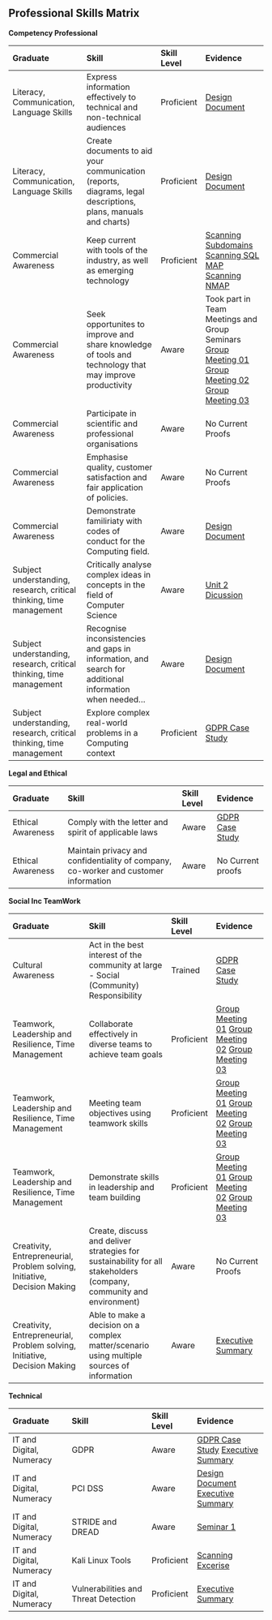 ## Professional Skills Matrix

**Competency Professional**

| Graduate   | Skill    | Skill Level               | Evidence |
| :--        | :--      | :--                       | :--      |
| Literacy, Communication, Language Skills | Express information effectively to technical and non-technical audiences |Proficient |[Design Document](/MyPortfolio/PCOM7E/Assignment1.docx) | 
| Literacy, Communication, Language Skills | Create documents to aid your communication (reports, diagrams, legal descriptions, plans, manuals and charts) | Proficient |[Design Document](/MyPortfolio/PCOM7E/Assignment1.docx) | 
| Commercial Awareness | Keep current with tools of the industry, as well as emerging technology | Proficient | [Scanning Subdomains](/MyPortfolio/PCOM7E/SSL.html) [Scanning SQL MAP ](/MyPortfolio/PCOM7E/SQLMAP.html) [Scanning NMAP ](/MyPortfolio/PCOM7E/NMAP.html)| 
| Commercial Awareness | Seek opportunites to improve and share knowledge of tools and technology that may improve productivity | Aware | Took part in Team Meetings and Group Seminars [Group Meeting 01](/MyPortfolio/PCOM7E/Notes01.html) [Group Meeting 02](/MyPortfolio/PCOM7E/Notes02.html) [Group Meeting 03](/MyPortfolio/PCOM7E/Notes03.html) | 
| Commercial Awareness | Participate in scientific and professional organisations | Aware | No Current Proofs | 
| Commercial Awareness | Emphasise quality, customer satisfaction and fair application of policies. | Aware | No Current Proofs | 
| Commercial Awareness | Demonstrate familiriaty with codes of conduct for the Computing field. | Aware |[Design Document](/MyPortfolio/PCOM7E/Assignment1.docx)| 
| Subject understanding, research, critical thinking, time management | Critically analyse complex ideas in concepts in the field of Computer Science |Aware |[Unit 2 Dicussion](/MyPortfolio/PCOM7E/Unit02.md) | 
| Subject understanding, research, critical thinking, time management | Recognise inconsistencies and gaps in information, and search for additional information when needed… | Aware | [Design Document](/MyPortfolio/PCOM7E/Assignment1.docx) | 
| Subject understanding, research, critical thinking, time management | Explore complex real-world problems in a Computing context | Proficient |  [GDPR Case Study](/MyPortfolio/PCOM7E/Unit10.md)| 

**Legal and Ethical**

| Graduate   | Skill    | Skill Level               | Evidence |
| :--        | :--      | :--                       | :--      |
| Ethical Awareness | Comply with the letter and spirit of applicable laws | Aware |[GDPR Case Study](/MyPortfolio/PCOM7E/Unit10.md)| 
| Ethical Awareness | Maintain privacy and confidentiality of company, co-worker and customer information | Aware | No Current proofs| 

**Social Inc TeamWork**

| Graduate   | Skill    | Skill Level               | Evidence |
| :--        | :--      | :--                       | :--      |
| Cultural Awareness | Act in the best interest of the community at large - Social (Community) Responsibility | Trained | [GDPR Case Study](/MyPortfolio/PCOM7E/Unit10.md) | 
| Teamwork, Leadership and Resilience, Time Management | Collaborate effectively in diverse teams to achieve team goals |Proficient |[Group Meeting 01](/MyPortfolio/PCOM7E/Notes01.html) [Group Meeting 02](/MyPortfolio/PCOM7E/Notes02.html) [Group Meeting 03](/MyPortfolio/PCOM7E/Notes03.html) | 
| Teamwork, Leadership and Resilience, Time Management | Meeting team objectives using teamwork skills |Proficient |[Group Meeting 01](/MyPortfolio/PCOM7E/Notes01.html) [Group Meeting 02](/MyPortfolio/PCOM7E/Notes02.html) [Group Meeting 03](/MyPortfolio/PCOM7E/Notes03.html) | 
| Teamwork, Leadership and Resilience, Time Management | Demonstrate skills in leadership and team building | Proficient|[Group Meeting 01](/MyPortfolio/PCOM7E/Notes01.html) [Group Meeting 02](/MyPortfolio/PCOM7E/Notes02.html) [Group Meeting 03](/MyPortfolio/PCOM7E/Notes03.html)| 
| Creativity, Entrepreneurial, Problem solving, Initiative, Decision Making | Create, discuss and deliver strategies for sustainability for all stakeholders (company, community and environment) | Aware | No Current Proofs | 
| Creativity, Entrepreneurial, Problem solving, Initiative, Decision Making | Able to make a decision on a complex matter/scenario using multiple sources of information |Aware | [Executive Summary](/MyPortfolio/PCOM7E/Team1-ExecutiveSummary.pdf)| 

**Technical**

| Graduate   | Skill    | Skill Level               | Evidence |
| :--        | :--      | :--                       | :--      |
| IT and Digital, Numeracy | GDPR |Aware|[GDPR Case Study](/MyPortfolio/PCOM7E/Unit10.md) [Executive Summary](/MyPortfolio/PCOM7E/Team1-ExecutiveSummary.pdf) | 
| IT and Digital, Numeracy | PCI DSS |Aware| [Design Document](/MyPortfolio/PCOM7E/Assignment1.docx) [Executive Summary](/MyPortfolio/PCOM7E/Team1-ExecutiveSummary.pdf) | 
| IT and Digital, Numeracy | STRIDE and DREAD |Aware| [Seminar 1](/MyPortfolio/PCOM7E/Seminar_1.pptx) | 
| IT and Digital, Numeracy | Kali Linux Tools |Proficient| [Scanning Excerise](/MyPortfolio/PCOM7E/ScanningExcerise.docx) | 
| IT and Digital, Numeracy | Vulnerabilities and Threat Detection |Proficient| [Executive Summary](/MyPortfolio/PCOM7E/Team1-ExecutiveSummary.pdf) | 




